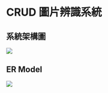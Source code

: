 # CRUD 圖片辨識系統
## 系統架構圖
<img src="https://hackmd.io/_uploads/SJHyVnlQyl.png"/>

## ER Model
<img src="https://hackmd.io/_uploads/rkkxEhe71x.png"/>